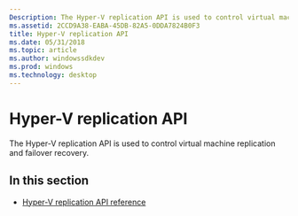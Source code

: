 ```yaml
---
Description: The Hyper-V replication API is used to control virtual machine replication and failover recovery.
ms.assetid: 2CCD9A38-EABA-45DB-82A5-0DDA7824B0F3
title: Hyper-V replication API
ms.date: 05/31/2018
ms.topic: article
ms.author: windowssdkdev
ms.prod: windows
ms.technology: desktop
---
```


# Hyper-V replication API

The Hyper-V replication API is used to control virtual machine replication and failover recovery.

## In this section

-   [Hyper-V replication API reference](hyper-v-replication-api-reference.md)

 

 



